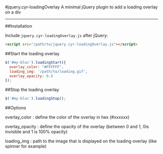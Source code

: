 #jquery.cyr-loadingOverlay
A minimal jQuery plugin to add a loading overlay on a div


---

##Installation

Include ```jquery.cyr-loadingOverlay.js``` after jQuery:

```html
<script src="/path/to/jquery.cyr-loadingOverlay.js"></script>
```



##Start the loading overlay

```javascript
$('#my-bloc').loadingStart({
  overlay_color: "#FFFFFF",
  loading_img: '/path/to/loading.gif',
  overlay_opacity: 0.8
});
```

##Stop the loading overlay



```javascript
$('#my-bloc').loadingStop();
```

##Options

overlay_color : define the color of the overlay in hex (#xxxxxx)

overlay_opacity : define the opacity of the overlay (between 0 and 1, 0is invisible and 1 is 100% opacity)

loading_img : path to the image that is displayed on the loading overlay (like spinner for example)

